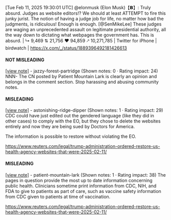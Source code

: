[Tue Feb 11, 2025 19:30:01 UTC] @elonmusk (Elon Musk)【𝗕】: Truly absurd. Judges as website editors!? We should at least ATTEMPT to fire this junky jurist.  The notion of having a judge job for life, no matter how bad the judgments, is ridiculous! Enough is enough. [@SenMikeLee] These judges are waging an unprecedented assault on legitimate presidential authority, all the way down to dictating what webpages the government has.  This is absurd. | ↳ 9,469 ⇅ 21,756 ♥ 94,859 🡕 10,271,785 | Twitter for iPhone | birdwatch | https://x.com/_/status/1889396492181426613

#### NOT MISLEADING

[[view note]](https://x.com/i/birdwatch/n/1889445964244459520) - jazzy-forest-partridge (Shown notes: 0 · Rating impact: 24)
NNN- The CN posted by Patient Mountain Lark is clearly an opinion and belongs in the comment section. Stop harassing and abusing community notes.

#### MISLEADING

[[view note]](https://x.com/i/birdwatch/n/1889461842797367459) - astonishing-ridge-dipper (Shown notes: 1 · Rating impact: 29)
CDC could have just edited out the gendered language (like they did in other cases) to comply with the EO, but they chose to delete the websites entirely and now they are being sued by Doctors for America.

The information is possible to restore without violating the EO.

https://www.reuters.com/legal/trump-administration-ordered-restore-us-health-agency-websites-that-were-2025-02-11/

#### MISLEADING

[[view note]](https://x.com/i/birdwatch/n/1889436747144020321) - patient-mountain-lark (Shown notes: 1 · Rating impact: 38)
The pages in question provide the most up to date information concerning public health. Clinicians sometime print information from CDC, NIH, and FDA to give to patients as part of care, such as vaccine safety information from CDC given to patients at time of vaccination.

https://www.reuters.com/legal/trump-administration-ordered-restore-us-health-agency-websites-that-were-2025-02-11/
